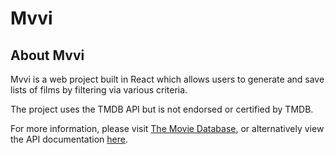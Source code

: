 # Mvvi

## About Mvvi

Mvvi is a web project built in React which allows users to generate and save lists of films by filtering via various criteria. 

The project uses the TMDB API but is not endorsed or certified by TMDB. 

For more information, please visit [The Movie Database](https://www.themoviedb.org/), or alternatively view the API documentation [here](https://www.themoviedb.org/documentation/api).